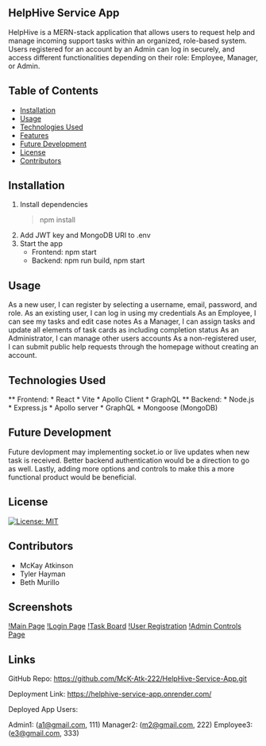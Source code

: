 ## HelpHive Service App
HelpHive is a MERN-stack application that allows users to request help and manage incoming support tasks within an organized, role-based system. Users registered for an account by an Admin can log in securely, and access different functionalities depending on their role: Employee, Manager, or Admin.

## Table of Contents
* [Installation](#installation)
* [Usage](#usage)
* [Technologies Used](#technologies-used)
* [Features](#features)
* [Future Development](#future-development)
* [License](#license)
* [Contributors](#contributors)

## Installation
1. Install dependencies
    > npm install
2. Add JWT key and MongoDB URI to .env
3. Start the app
    * Frontend: npm start
    * Backend: npm run build, npm start

## Usage
As a new user, I can register by selecting a username, email, password, and role.
As an existing user, I can log in using my credentials
As an Employee, I can see my tasks and edit case notes
As a Manager, I can assign tasks and update all elements of task cards as including completion status
As an Administrator, I can manage other users accounts
As a non-registered user, I can submit public help requests through the homepage without creating an account.

## Technologies Used
** Frontend:
    * React
    * Vite
    * Apollo Client
    * GraphQL
** Backend:
    * Node.js
    * Express.js
    * Apollo server
    * GraphQL
    * Mongoose (MongoDB)

## Future Development
Future devlopment may implementing socket.io or live updates when new task is received. Better backend authentication would be a direction to go as well. Lastly, adding more options and controls to make this a more functional product would be beneficial.

## License
[![License: MIT](https://img.shields.io/badge/License-MIT-blue.svg)](https://opensource.org/licenses/MIT)

## Contributors
* McKay Atkinson
* Tyler Hayman
* Beth Murillo


## Screenshots
[!Main Page](assets/HelpHive%20-%20Main%20Page.png)
[!Login Page](assets/HelpHIve%20-%20User%20Login.png)
[!Task Board](assets/HelpHive%20-%20Task%20Board.png)
[!User Registration](assets/HelpHive%20-%20Register%20User.png)
[!Admin Controls Page](assets/HelpHive%20-%20Admin%20Controls%20Page.png)

## Links
GitHub Repo: https://github.com/McK-Atk-222/HelpHive-Service-App.git

Deployment Link: https://helphive-service-app.onrender.com/

Deployed App Users:

Admin1: (a1@gmail.com, 111)
Manager2: (m2@gmail.com, 222)
Employee3: (e3@gmail.com, 333)

